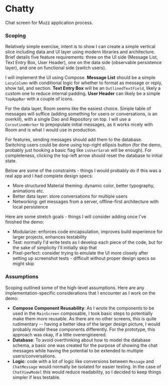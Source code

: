 # Chatty
Chat screen for Muzz application process.

### Scoping

Relatively simple exercise, intent is to show I can create a simple vertical slice including data and UI layer using modern libraries and architecture. Brief details five feature requirements: three on the UI side (Message List, Text Entry Box, User Header), one on the data side (observable persistence layer), and one on functional side (switch users).

I will implement the UI using Compose. **Message List** should be a simple `LazyColumn` with conditional logic for whether to format as message or reply, show tail, and section. **Text Entry Box** will be an `OutlinedTextField`, likely a custom one to reduce internal padding. **User Header** can likely be a simple `TopAppBar` with a couple of icons.

For the data layer, Room seems like the easiest choice. Simple table of messages will suffice (adding something for users or conversations, is an overkill), with a single Dao and Repository on top. I will use a `CoroutineWorker` to prepopulate initial messages, as it works nicely with Room and is what I would use in production.

For features, sending messages should add them to the database. Switching users could be done using top-right ellipsis button (for the demo, probably just hooking a basic flag like `isUserSarah` will be enough). For completeness, clicking the top-left arrow should reset the database to initial state.

Below are some of the constraints - things I would probably do if this was a real app and I had complete design specs:
- More structured Material theming: dynamic color, better typography, animations etc.
- Better data layer: store conversations for multiple users
- Networking: get messages from a server, offline-first architecture with local persistence

Here are some stretch goals - things I will consider adding once I've finished the demo:
- Modularize: enforces code encapsulation, improves build experience for larger projects, enhances testability
- Test: normally I'd write tests as I develop each piece of the code, but for the sake of simplicity I'll initially skip that
- Pixel-perfect: consider trying to emulate the UI more closely after setting up screenshot tests - difficult without proper design specs so might skip

### Assumptions

Scoping outlined some of the high-level assumptions. Here are any implementation-specific considerations that I encounter as I work on the demo:
- **Compose Component Reusability**: As I wrote the components to be used in the `MainScreen` composable, I took basic steps to potentially make them more reusable. As there are no other screens, this is quite rudimentary -- having a better idea of the larger design picture, I would probably model these components differently. For the prototype, this approach was okay, if a little overengineered.
- **Database**: To avoid overthinking about how to model the database schema, a basic one was created for the purpose of showing the chat messages while having the potential to be extended to multiple users/conversations.
- **Logic**: code with a lot of logic like conversions between `Message` and `ChatMessage` would normally be isolated for easier testing. In the case of `ChatViewModel` this would reduce readability, so I decided to keep things simpler if less testable.
